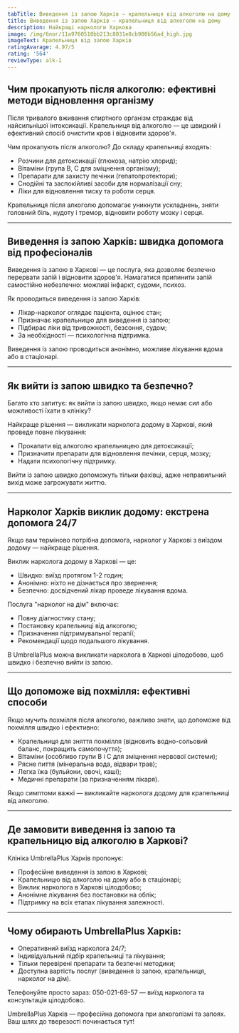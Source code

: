 ```yaml
---
tabTitle: Виведення із запою Харків – крапельниця від алкоголю на дому
title: Виведення із запою Харків – крапельниця від алкоголю на дому
description: Найкращі наркологи Харкова
image: /img/блог/11a9760510bb213c8031e8cb900b56ad_high.jpg
imageText: Крапельниця від запою Харків
ratingAvarage: 4.97/5
rating: '564'
reviewType: alk-1
---
```


## Чим прокапують після алкоголю: ефективні методи відновлення організму

Після тривалого вживання спиртного організм страждає від найсильнішої інтоксикації. Крапельниця від алкоголю — це швидкий і ефективний спосіб очистити кров і відновити здоров'я.

Чим прокапують після алкоголю?
 До складу крапельниці входять:

* Розчини для детоксикації (глюкоза, натрію хлорид);
* Вітаміни (група B, C для зміцнення організму);
* Препарати для захисту печінки (гепатопротектори);
* Снодійні та заспокійливі засоби для нормалізації сну;
* Ліки для відновлення тиску та роботи серця.

Крапельниця після алкоголю допомагає уникнути ускладнень, зняти головний біль, нудоту і тремор, відновити роботу мозку і серця.

***

## Виведення із запою Харків: швидка допомога від професіоналів

Виведення із запою в Харкові — це послуга, яка дозволяє безпечно перервати запій і відновити здоров'я. Намагатися припинити запій самостійно небезпечно: можливі інфаркт, судоми, психоз.

Як проводиться виведення із запою Харків:

* Лікар-нарколог оглядає пацієнта, оцінює стан;
* Призначає крапельницю для виведення із запою;
* Підбирає ліки від тривожності, безсоння, судом;
* За необхідності — психологічна підтримка.

Виведення із запою проводиться анонімно, можливе лікування вдома або в стаціонарі.

***

## Як вийти із запою швидко та безпечно?

Багато хто запитує: як вийти із запою швидко, якщо немає сил або можливості їхати в клініку?

Найкраще рішення — викликати нарколога додому в Харкові, який проведе повне лікування:

* Прокапати від алкоголю крапельницею для детоксикації;
* Призначити препарати для відновлення печінки, серця, мозку;
* Надати психологічну підтримку.

Вийти із запою швидко допоможуть тільки фахівці, адже неправильний вихід може загрожувати життю.

***

## Нарколог Харків виклик додому: екстрена допомога 24/7

Якщо вам терміново потрібна допомога, нарколог у Харкові з виїздом додому — найкраще рішення.

Виклик нарколога додому в Харкові — це:

* Швидко: виїзд протягом 1-2 годин;
* Анонімно: ніхто не дізнається про звернення;
* Безпечно: досвідчений лікар проведе лікування вдома.

Послуга "нарколог на дім" включає:

* Повну діагностику стану;
* Постановку крапельниці від алкоголю;
* Призначення підтримувальної терапії;
* Рекомендації щодо подальшого лікування.

В UmbrellaPlus можна викликати нарколога в Харкові цілодобово, щоб швидко і безпечно вийти із запою.

***

## Що допоможе від похмілля: ефективні способи

Якщо мучить похмілля після алкоголю, важливо знати, що допоможе від похмілля швидко і ефективно:

* Крапельниця для зняття похмілля (відновить водно-сольовий баланс, покращить самопочуття);
* Вітаміни (особливо групи B і C для зміцнення нервової системи);
* Рясне пиття (мінеральна вода, відвари трав);
* Легка їжа (бульйони, овочі, каші);
* Медичні препарати (за призначенням лікаря).

Якщо симптоми важкі — викликайте нарколога додому для крапельниці від алкоголю.

***

## Де замовити виведення із запою та крапельницю від алкоголю в Харкові?

Клініка UmbrellaPlus Харків пропонує:

* Професійне виведення із запою в Харкові;
* Крапельницю від алкоголю на дому або в стаціонарі;
* Виклик нарколога в Харкові цілодобово;
* Анонімне лікування без постановки на облік;
* Підтримку на всіх етапах лікування залежності.

***

## Чому обирають UmbrellaPlus Харків:

* Оперативний виїзд нарколога 24/7;
* Індивідуальний підбір крапельниці та лікування;
* Тільки перевірені препарати та безпечні методики;
* Доступна вартість послуг (виведення із запою, крапельниця, нарколог на дім).

Телефонуйте просто зараз: 050-021-69-57 — виїзд нарколога та консультація цілодобово.

UmbrellaPlus Харків — професійна допомога при алкоголізмі та запоях. Ваш шлях до тверезості починається тут!
